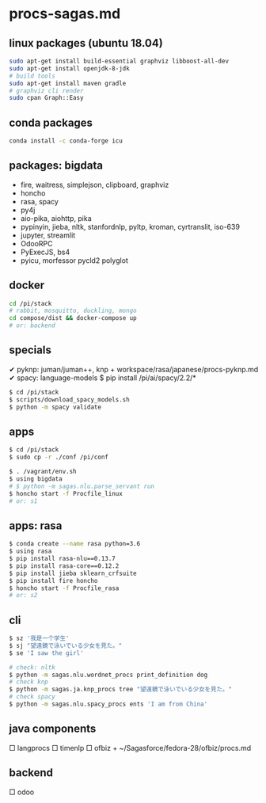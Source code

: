 # procs-sagas.md
## linux packages (ubuntu 18.04)
```sh
sudo apt-get install build-essential graphviz libboost-all-dev
sudo apt-get install openjdk-8-jdk
# build tools
sudo apt-get install maven gradle
# graphviz cli render
sudo cpan Graph::Easy
```

## conda packages
```sh
conda install -c conda-forge icu
```

## packages: bigdata
* fire, waitress, simplejson, clipboard, graphviz
* honcho
* rasa, spacy
* py4j
* aio-pika, aiohttp, pika
* pypinyin, jieba, nltk, stanfordnlp, pyltp, kroman, cyrtranslit, iso-639
* jupyter, streamlit
* OdooRPC
* PyExecJS, bs4
* pyicu, morfessor pycld2 polyglot

## docker
```sh
cd /pi/stack
# rabbit, mosquitto, duckling, mongo
cd compose/dist && docker-compose up
# or: backend
```

## specials
✔ pyknp: juman/juman++, knp
    + workspace/rasa/japanese/procs-pyknp.md
✔ spacy: language-models
    $ pip install /pi/ai/spacy/2.2/*

```sh
$ cd /pi/stack
$ scripts/download_spacy_models.sh
$ python -m spacy validate
```

## apps
```sh
$ cd /pi/stack
$ sudo cp -r ./conf /pi/conf

$ . /vagrant/env.sh
$ using bigdata
# $ python -m sagas.nlu.parse_servant run
$ honcho start -f Procfile_linux
# or: s1
```

## apps: rasa
```sh
$ conda create --name rasa python=3.6
$ using rasa
$ pip install rasa-nlu==0.13.7
$ pip install rasa-core==0.12.2
$ pip install jieba sklearn_crfsuite
$ pip install fire honcho
$ honcho start -f Procfile_rasa 
# or: s2
```

## cli
```sh
$ sz '我是一个学生'
$ sj "望遠鏡で泳いでいる少女を見た。"
$ se 'I saw the girl'

# check: nltk
$ python -m sagas.nlu.wordnet_procs print_definition dog
# check knp
$ python -m sagas.ja.knp_procs tree "望遠鏡で泳いでいる少女を見た。"
# check spacy
$ python -m sagas.nlu.spacy_procs ents 'I am from China'
```

## java components
□ langprocs
□ timenlp
□ ofbiz
    + ~/Sagasforce/fedora-28/ofbiz/procs.md

## backend
□ odoo


